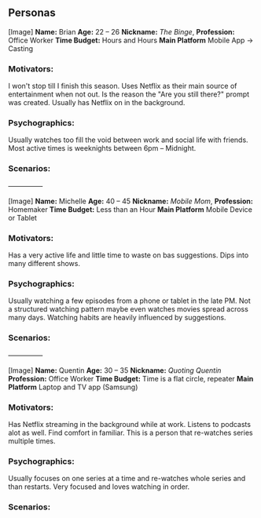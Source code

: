 ## Personas



[Image]
**Name:** Brian 
**Age:** 22 – 26
**Nickname:** _The Binge_,
**Profession:** Office Worker
**Time Budget:** Hours and Hours
**Main Platform** Mobile App -> Casting

### Motivators:
I won't stop till I finish this season. Uses Netflix as their main source of entertainment when not out. Is the reason the "Are you still there?" prompt was created. Usually has Netflix on in the background. 

### Psychographics:
Usually watches too fill the void between work and social life with friends. Most active times is weeknights between 6pm – Midnight.

### Scenarios:


––––––––––

[Image]
**Name:** Michelle 
**Age:** 40 – 45
**Nickname:** _Mobile Mom_,
**Profession:** Homemaker
**Time Budget:** Less than an Hour
**Main Platform** Mobile Device or Tablet

### Motivators:
Has a very active life and little time to waste on bas suggestions. Dips into many different shows.

### Psychographics:
Usually watching a few episodes from a phone or tablet in the late PM. Not a structured watching pattern maybe even watches movies spread across many days. Watching habits are heavily influenced by suggestions.

### Scenarios:


––––––––––

[Image]
**Name:** Quentin 
**Age:** 30 – 35
**Nickname:** _Quoting Quentin_
**Profession:** Office Worker
**Time Budget:** Time is a flat circle, repeater
**Main Platform** Laptop and TV app (Samsung)

### Motivators:
Has Netflix streaming in the background while at work. Listens to podcasts alot as well. Find comfort in familiar. This is a person that re-watches series multiple times.

### Psychographics:
Usually focuses on one series at a time and re-watches whole series and than restarts. Very focused and loves watching in order.

### Scenarios:

